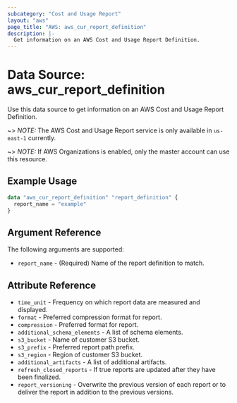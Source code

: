 ```yaml
---
subcategory: "Cost and Usage Report"
layout: "aws"
page_title: "AWS: aws_cur_report_definition"
description: |-
  Get information on an AWS Cost and Usage Report Definition.
---
```


# Data Source: aws_cur_report_definition

Use this data source to get information on an AWS Cost and Usage Report Definition.

~> *NOTE:* The AWS Cost and Usage Report service is only available in `us-east-1` currently.

~> *NOTE:* If AWS Organizations is enabled, only the master account can use this resource.

## Example Usage

```terraform
data "aws_cur_report_definition" "report_definition" {
  report_name = "example"
}
```

## Argument Reference

The following arguments are supported:

* `report_name` - (Required) Name of the report definition to match.

## Attribute Reference

* `time_unit` - Frequency on which report data are measured and displayed.
* `format` - Preferred compression format for report.
* `compression` - Preferred format for report.
* `additional_schema_elements` - A list of schema elements.
* `s3_bucket` - Name of customer S3 bucket.
* `s3_prefix` - Preferred report path prefix.
* `s3_region` - Region of customer S3 bucket.
* `additional_artifacts` - A list of additional artifacts.
* `refresh_closed_reports` - If true reports are updated after they have been finalized.
* `report_versioning` - Overwrite the previous version of each report or to deliver the report in addition to the previous versions.
